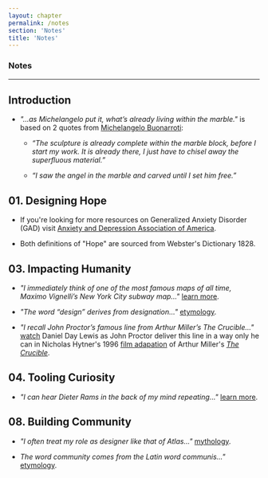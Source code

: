 ```yaml
---
layout: chapter
permalink: /notes
section: 'Notes'
title: 'Notes'
---
```


### Notes

---

## Introduction

- *"...as Michelangelo put it, what’s already living within the marble."* is based on 2 quotes from <a href="https://en.wikipedia.org/wiki/Michelangelo" class="note-highlight">Michelangelo Buonarroti</a>:

	- *“The sculpture is already complete within the marble block, before I start my work. It is already there, I just have to chisel away the superfluous material.”*

	- *“I saw the angel in the marble and carved until I set him free.”*

## 01. Designing Hope

- If you're looking for more resources on Generalized Anxiety Disorder (GAD) visit <a href="https://www.adaa.org" class="note-highlight">Anxiety and Depression Association of America</a>.

- Both definitions of "Hope" are sourced from Webster's Dictionary 1828.

## 03. Impacting Humanity

- *"I immediately think of one of the most famous maps of all time, Maximo Vignelli’s New York City subway map..."* <a href="https://en.wikipedia.org/wiki/Massimo_Vignelli" class="note-highlight">learn more</a>.

- *"The word “design” derives from designation..."* <a href="https://www.merriam-webster.com/dictionary/design" class="note-highlight">etymology</a>.

- *"I recall John Proctor’s famous line from Arthur Miller’s The Crucible..."* <a href="https://www.youtube.com/watch?v=K19FtgBlz2A" class="note-highlight">watch</a> Daniel Day Lewis as John Proctor deliver this line in a way only he can in Nicholas Hytner's 1996 <a href="https://www.imdb.com/title/tt0115988/" class="note-highlight">film adapation</a> of Arthur Miller's <a href="https://en.wikipedia.org/wiki/The_Crucible" class="note-highlight">*The Crucible*</a>.

## 04. Tooling Curiosity

- *"I can hear Dieter Rams in the back of my mind repeating..."* <a href="https://en.wikipedia.org/wiki/Dieter_Rams" class="note-highlight">learn more</a>.

## 08. Building Community

- *"I often treat my role as designer like that of Atlas..."* <a href="https://en.wikipedia.org/wiki/Atlas_(mythology)" class="note-highlight">mythology</a>.

- *The word community comes from the Latin word communis..."* <a href="https://www.merriam-webster.com/dictionary/community" class="note-highlight">etymology</a>.
